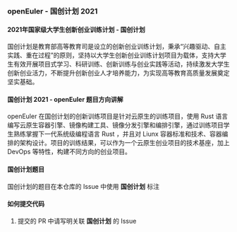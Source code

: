 ### openEuler - 国创计划 2021

#### 2021年国家级大学生创新创业训练计划 - 国创计划

国创计划是教育部高等教育司是设立的创新创业训练计划，秉承“兴趣驱动、自主实践、重在过程”的原则，坚持以大学生创新创业训练计划项目为载体，支持大学生有效开展项目式学习、科研训练、创新训练与创业实践等活动，持续激发大学生创新创业活力，不断提升创新创业人才培养能力，为实现高等教育高质量发展奠定坚实基础。

#### 国创计划 2021 - openEuler 题目方向讲解

openEuler 在国创计划的创新训练项目是针对云原生的训练项目，使用 Rust 语言编写云原生容器引擎、镜像构建工具、镜像分发引擎和编排引擎，通过训练项目学生熟练掌握下一代系统级编程语言 Rust ，并且对 Liunx 容器标准和技术、容器编排的架构设计。项目的训练结果，可以作为一个云原生创业项目的技术基座，加上 DevOps 等特性，构建不同方向的创业项目。

#### 国创计划题目

国创计划的题目在本仓库的 Issue 中使用 **国创计划** 标注

#### 如何提交代码

1.  提交的 PR 中请写明关联 **国创计划** 的 Issue